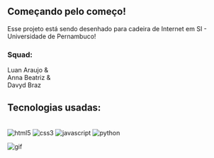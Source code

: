 ## Começando pelo começo!

Esse projeto está sendo desenhado para cadeira de Internet em SI - Universidade de Pernambuco!

### Squad: 
Luan Araujo & </br>
Anna Beatriz & </br>
Davyd Braz </br>

## Tecnologias usadas:

<div style="display: inline-block"></br>
  <img align="center" alt="html5" src="https://img.shields.io/badge/HTML-239120?style=for-the-badge&logo=html5&logoColor=white">
  <img align="center" alt="css3" src="https://img.shields.io/badge/CSS-239120?&style=for-the-badge&logo=css3&logoColor=white">
  <img align="center" alt="javascript" src="https://img.shields.io/badge/JavaScript-F7DF1E?style=for-the-badge&logo=javascript&logoColor=black">
  <img align="center" alt="python" src="https://img.shields.io/badge/Python-14354C?style=for-the-badge&logo=python&logoColor=white">
</div>

![gif](https://media.giphy.com/media/LA6tLLYOgUKCOrb71i/giphy.gif)

